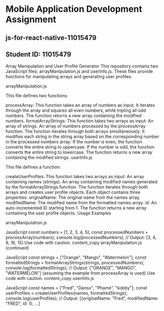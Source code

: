 # Mobile Application Development Assignment
## js-for-react-native-11015479
## Student ID: 11015479

Array Manipulation and User Profile Generator
This repository contains two JavaScript files: arrayManipulation.js and userInfo.js. These files provide functions for manipulating arrays and generating user profiles.

arrayManipulation.js

This file defines two functions:

processArray: This function takes an array of numbers as input. It iterates through the array and squares all even numbers, while tripling all odd numbers. The function returns a new array containing the modified numbers.
formatArrayStrings: This function takes two arrays as input:
An array of strings.
An array of numbers processed by the processArray function. The function iterates through both arrays simultaneously. It modifies each string in the string array based on the corresponding number in the processed numbers array:
If the number is even, the function converts the entire string to uppercase.
If the number is odd, the function converts the entire string to lowercase. The function returns a new array containing the modified strings.
userInfo.js

This file defines a function:

createUserProfiles: This function takes two arrays as input:
An array containing names (strings).
An array containing modified names generated by the formatArrayStrings function. The function iterates through both arrays and creates user profile objects. Each object contains three properties:
originalName: The original name from the names array.
modifiedName: The modified name from the formatted names array.
id: An auto-incremented ID starting from 1. The function returns a new array containing the user profile objects.
Usage Examples

arrayManipulation.js

JavaScript
const numbers = [1, 2, 3, 4, 5];
const processedNumbers = processArray(numbers);
console.log(processedNumbers); // Output: [3, 4, 9, 16, 15]
Use code with caution.
content_copy
arrayManipulation.js (continued)

JavaScript
const strings = ["Orange", "Mango", "Watermelon"];
const formattedStrings = formatArrayStrings(strings, processedNumbers);
console.log(formattedStrings); // Output: ["ORANGE", "MANGO", "WATERMELON"] (assuming the example from processArray is used)
Use code with caution.
content_copy
userInfo.js

JavaScript
const names = ["Fred", "Danso", "Phame", "kobby"];
const userProfiles = createUserProfiles(names, formattedStrings);
console.log(userProfiles); // Output: [{originalName: "Fred", modifiedName: "FRED", id: 1}, ...]
